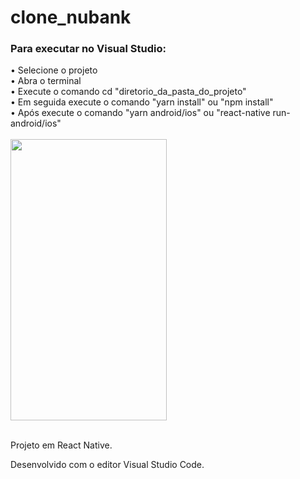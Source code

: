 # clone_nubank

<h3>Para executar no Visual Studio:</h3>
• Selecione o projeto<br>
• Abra o terminal<br>
• Execute o comando cd "diretorio_da_pasta_do_projeto"<br>
• Em seguida execute o comando "yarn install" ou "npm install"<br>
• Após execute o comando "yarn android/ios" ou "react-native run-android/ios"<br>

<br>

<img src="src/assets/clone_nubank.gif" height="450" width="250">

<br>Projeto em React Native.<br>

Desenvolvido com o editor Visual Studio Code.
